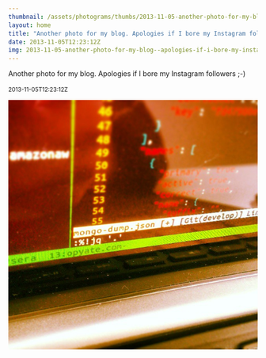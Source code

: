 ```yaml
---
thumbnail: /assets/photograms/thumbs/2013-11-05-another-photo-for-my-blog--apologies-if-i-bore-my-instagram-followers----.png
layout: home
title: "Another photo for my blog. Apologies if I bore my Instagram followers ;-)"
date: 2013-11-05T12:23:12Z
img: 2013-11-05-another-photo-for-my-blog--apologies-if-i-bore-my-instagram-followers----.jpg
---
```


Another photo for my blog. Apologies if I bore my Instagram followers ;-)

<small>2013-11-05T12:23:12Z</small>

![Another photo for my blog. Apologies if I bore my Instagram followers ;-)](/assets/photograms/original/2013-11-05-another-photo-for-my-blog--apologies-if-i-bore-my-instagram-followers----.jpg)
